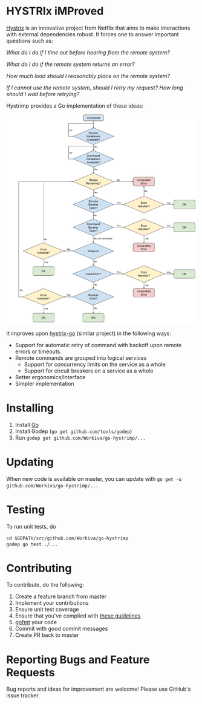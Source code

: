 HYSTRIx iMProved
===================
[Hystrix](https://github.com/Netflix/Hystrix) is an innovative project from Netflix that aims to make interactions with external dependencies robust. It forces one to answer important questions such as:

*What do I do if I time out before hearing from the remote system?*

*What do I do if the remote system returns an error?*

*How much load should I reasonably place on the remote system?*

*If I cannot use the remote system, should I retry my request? How long should I wait before retrying?* 

Hystrimp provides a Go implementation of these ideas:

![Hystrix Flow](flow.png)

It improves upon [hystrix-go](https://github.com/afex/hystrix-go) (similar project) in the following ways:

* Support for automatic retry of command with backoff upon remote errors or timeouts.
* Remote commands are grouped into logical services
   * Support for concurrency limits on the service as a whole
   * Support for circuit breakers on a service as a whole
* Better ergonomics/interface
* Simpler implementation

# Installing
1. Install [Go](https://golang.org/doc/install)
2. Install Godep (```go get github.com/tools/godep```)
2. Run ```godep get github.com/Workiva/go-hystrimp/...```

# Updating
When new code is available on master, you can update with ```go get -u github.com/Workiva/go-hystrimp/...```

# Testing
To run unit tests, do
```
cd $GOPATH/src/github.com/Workiva/go-hystrimp
godep go test ./...
```

# Contributing
To contribute, do the following:

1. Create a feature branch from master
2. Implement your contributions
3. Ensure unit test coverage
4. Ensure that you've complied with [these guidelines](https://github.com/golang/go/wiki/CodeReviewComments)
5. [gofmt](https://golang.org/cmd/gofmt/) your code
6. Commit with good commit messages
7. Create PR back to master

# Reporting Bugs and Feature Requests
Bug reports and ideas for improvement are welcome! Please use GitHub's issue tracker.
